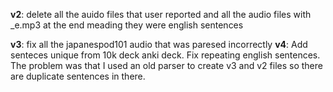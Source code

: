 **v2**: delete all the auido files that user reported and all the audio files with _e.mp3 at the end meading they were english sentences

**v3**: fix all the japanespod101 audio that was paresed incorrectly
**v4**: Add senteces unique from 10k deck anki deck. Fix repeating english sentences. The problem was that I used an old parser to create v3 and v2 files so there are duplicate sentences in there.  
